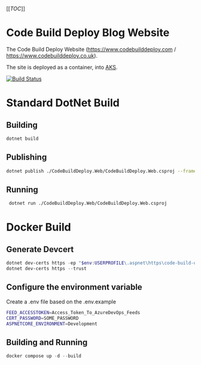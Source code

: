 [[_TOC_]]

# Code Build Deploy Blog Website

The Code Build Deploy Website (https://www.codebuilddeploy.com / https://www.codebuilddeploy.co.uk).

The site is deployed as a container, into [AKS](https://azure.microsoft.com/en-gb/products/kubernetes-service/).

[![Build Status](https://markpollard.visualstudio.com/CodeBuildDeploy/_apis/build/status%2FCodeBuildDeploy.Web?branchName=main)](https://markpollard.visualstudio.com/CodeBuildDeploy/_build/latest?definitionId=4&branchName=main)

# Standard DotNet Build

## Building

```bash
dotnet build
```

## Publishing

```bash
dotnet publish ./CodeBuildDeploy.Web/CodeBuildDeploy.Web.csproj --framework net8.0 --self-contained:false --no-restore -o ./publish
```

## Running

```bash
 dotnet run ./CodeBuildDeploy.Web/CodeBuildDeploy.Web.csproj
```

# Docker Build

## Generate Devcert

```powershell
dotnet dev-certs https -ep "$env:USERPROFILE\.aspnet\https\code-build-deploy.pfx" -p SOME_PASSWORD
dotnet dev-certs https --trust
```

## Configure the environment variable
Create a .env file based on the .env.example
```bash
FEED_ACCESSTOKEN=Access_Token_To_AzureDevOps_Feeds
CERT_PASSWORD=SOME_PASSWORD
ASPNETCORE_ENVIRONMENT=Development
```

## Building and Running

```powershell
docker compose up -d --build
```